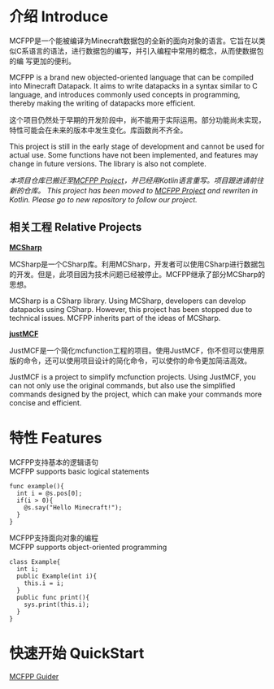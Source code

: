 # 介绍 Introduce

MCFPP是一个能被编译为Minecraft数据包的全新的面向对象的语言。它旨在以类似C系语言的语法，进行数据包的编写，并引入编程中常用的概念，从而使数据包的编
写更加的便利。

MCFPP is a brand new objected-oriented language that can be compiled into Minecraft Datapack. It aims to write datapacks
in a syntax similar to C language, and introduces commonly used concepts in programming, thereby making the writing of 
datapacks more efficient.

这个项目仍然处于早期的开发阶段中，尚不能用于实际运用。部分功能尚未实现，特性可能会在未来的版本中发生变化。库函数尚不齐全。

This project is still in the early stage of development and cannot be used for actual use. Some functions have not been
implemented, and features may change in future versions. The library is also not complete.

*本项目仓库已搬迁至[MCFPP Project](https://github.com/MinecraftFunctionPlusPlus/MCFPP)，并已经用Kotlin语言重写。项目跟进请前往新的仓库。*
*This project has been moved to [MCFPP Project](https://github.com/MinecraftFunctionPlusPlus/MCFPP) and rewriten in Kotlin. Please go to new repository to follow our project.*

## 相关工程 Relative Projects
**[MCSharp](https://github.com/Alumopper/MCSharp)**

MCSharp是一个CSharp库。利用MCSharp，开发者可以使用CSharp进行数据包的开发。但是，此项目因为技术问题已经被停止。MCFPP继承了部分MCSharp的思想。

MCSharp is a CSharp library. Using MCSharp, developers can develop datapacks using CSharp. However, this project has been
stopped due to technical issues. MCFPP inherits part of the ideas of MCSharp.

**[justMCF](https://github.com/XiLaiTL/JustMCF)**

JustMCF是一个简化mcfunction工程的项目。使用JustMCF，你不但可以使用原版的命令，还可以使用项目设计的简化命令，可以使你的命令更加简洁高效。

JustMCF is a project to simplify mcfunction projects. Using JustMCF, you can not only use the original commands, but 
also use the simplified commands designed by the project, which can make your commands more concise and efficient.

# 特性 Features
MCFPP支持基本的逻辑语句<br>
MCFPP supports basic logical statements
```
func example(){
  int i = @s.pos[0];
  if(i > 0){
    @s.say("Hello Minecraft!");
  }
}
```
MCFPP支持面向对象的编程<br>
MCFPP supports object-oriented programming
```
class Example{
  int i;
  public Example(int i){
    this.i = i;
  }
  public func print(){
    sys.print(this.i);
  }
}
```
# 快速开始 QuickStart
[MCFPP Guider](http://mcfpp.alumopper.top:8000/quickstart)
